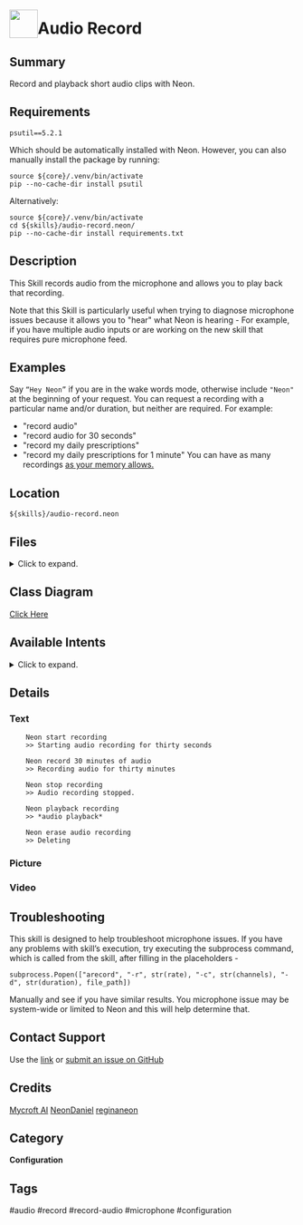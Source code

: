 # <img src='https://0000.us/klatchat/app/files/neon_images/icons/neon_skill.png' card_color="#FF8600" width="50" style="vertical-align:bottom">Audio Record

## Summary

Record and playback short audio clips with Neon.

## Requirements

    psutil==5.2.1


Which should be automatically installed with Neon. However, you can also manually install the package by running:

    source ${core}/.venv/bin/activate  
    pip --no-cache-dir install psutil

Alternatively:

    source ${core}/.venv/bin/activate
    cd ${skills}/audio-record.neon/  
    pip --no-cache-dir install requirements.txt


## Description

This Skill records audio from the microphone and allows you to play back that recording.

Note that this Skill is particularly useful when trying to diagnose microphone issues because it allows you to "hear" 
what Neon is hearing - For example, if you have multiple audio inputs or are working on the new skill that requires pure microphone feed.

## Examples

Say `“Hey Neon”` if you are in the wake words mode, otherwise include `"Neon"` at the beginning of your request.
You can request a recording with a particular name and/or duration, but neither are required. For example:
- "record audio"
- "record audio for 30 seconds"
- "record my daily prescriptions"
- "record my daily prescriptions for 1 minute"
You can have as many recordings [as your memory allows.](https://www.linux.com/blog/linux-101-check-disk-space-command)

## Location

    ${skills}/audio-record.neon

## Files
<details>
<summary>Click to expand.</summary>
<br>

    ./requirements.txt  
    ./__init__.py  
    ./test  
    ./test/intent  
    ./test/intent/001.stop.json  
    ./test/intent/000.record.for.1.second.json  
    ./test/intent/002.start.recording.for.1.second.json  
    ./test/intent/003.stop.json  
    ./test/intent/sample1.intent.json  
    ./test/intent/004.play.recording.json  
    ./test/intent/sample4.intent.json  
    ./test/intent/sample8.intent.json  
    ./test/intent/sample7.intent.json  
    ./test/intent/sample2.intent.json  
    ./test/intent/sample6.intent.json  
    ./test/intent/005.stop.json  
    ./test/intent/sample5.intent.json  
    ./test/intent/006.erase.recording.json  
    ./test/intent/sample3.intent.json  
    ./.gitignore  
    ./settings.json  
    ./locale  
    ./locale/en-us  
    ./locale/en-us/StartRecording.intent  
    ./locale/en-us/PlayRecording.intent  
    ./locale/en-us/Recording.voc  
    ./locale/en-us/Delete.voc  
    ./locale/en-us/Play.voc  
    ./locale/en-us/audio.record.start.duration.dialog  
    ./locale/en-us/audio.record.disk.full.dialog  
    ./locale/en-us/audio.record.no.recording.dialog  
    ./locale/en-us/audio.record.removed.dialog  
    ./locale/de-de  
    ./locale/de-de/Recording.voc  
    ./locale/de-de/Delete.voc  
    ./locale/de-de/Play.voc  
    ./locale/de-de/audio.record.start.duration.dialog  
    ./locale/de-de/audio.record.disk.full.dialog  
    ./locale/de-de/audio.record.no.recording.dialog  
    ./locale/de-de/audio.record.removed.dialog  
    ./locale/it-it  
    ./locale/it-it/Recording.voc  
    ./locale/it-it/Delete.voc  
    ./locale/it-it/Play.voc  
    ./locale/it-it/audio.record.start.duration.dialog  
    ./locale/it-it/audio.record.disk.full.dialog  
    ./locale/it-it/audio.record.no.recording.dialog  
    ./locale/it-it/audio.record.removed.dialog  
    ./dialog  
    ./dialog/en-us  
    ./dialog/en-us/audio.record.stop.play.dialog  
    ./dialog/en-us/audio.record.stop.dialog  
    ./dialog/en-us/audio.record.start.dialog  
    ./dialog/en-us/audio.record.start.duration.dialog  
    ./dialog/en-us/audio.record.disk.full.dialog  
    ./dialog/en-us/audio.record.no.recording.dialog  
    ./dialog/en-us/audio.record.removed.dialog  
    ./dialog/it-it  
    ./dialog/it-it/audio.record.stop.play.dialog  
    ./dialog/it-it/audio.record.stop.dialog  
    ./dialog/it-it/audio.record.start.dialog  
    ./dialog/it-it/audio.record.start.duration.dialog  
    ./dialog/it-it/audio.record.disk.full.dialog  
    ./dialog/it-it/audio.record.no.recording.dialog  
    ./dialog/it-it/audio.record.removed.dialog  
    ./vocab  
    ./vocab/en-us  
    ./vocab/en-us/AudioRecordSkillDeleteVerb.voc  
    ./vocab/en-us/Neon.voc  
    ./vocab/en-us/AudioRecordSkillPlayVerb.voc  
    ./vocab/en-us/AudioRecordSkillKeyword.voc  
    ./vocab/en-us/AudioRecordSkillStopVerb.voc  
    ./vocab/it-it  
    ./vocab/it-it/AudioRecordSkillDeleteVerb.voc  
    ./vocab/it-it/AudioRecordSkillPlayVerb.voc  
    ./vocab/it-it/AudioRecordSkillKeyword.voc  
    ./vocab/it-it/AudioRecordSkillStopVerb.voc  
    ./LICENSE  
    ./README.md
</details>

## Class Diagram

[Click Here](https://0000.us/klatchat/app/files/neon_images/class_diagrams/audio-record.png)

## Available Intents
<details>
<summary>Click to expand.</summary>
<br>

### AudioRecordSkillDeleteVerb.voc

    delete  
    erase  
    remove

  

### Neon.voc

    neon  
    leon  
    nyan

### AudioRecordSkillPlayVerb.voc

    run  
    replay  
    playback  
    reproduce  
    running  
    playing  
    replaying  
    reproducing

### AudioRecordSkillKeyword.voc

    record  
    recording

### AudioRecordSkillStopVerb.voc

    end  
    stop  
    cancel

  

### AudioRecordSkillDeleteVerb.voc

    cancella  
    elimina  
    rimuovi

  

### AudioRecordSkillPlayVerb.voc

    suona  
    suonare  
    riproduci  
    riprodurre

  

### AudioRecordSkillKeyword.voc

    registra  
    registrazione

  

### AudioRecordSkillStopVerb.voc

    fine  
    stop  
    ferma

</details>

## Details

### Text

        Neon start recording
        >> Starting audio recording for thirty seconds
        
        Neon record 30 minutes of audio
        >> Recording audio for thirty minutes
        
        Neon stop recording
        >> Audio recording stopped.

        Neon playback recording
        >> *audio playback*
        
        Neon erase audio recording
        >> Deleting


### Picture

### Video

## Troubleshooting

This skill is designed to help troubleshoot microphone issues. If you have any problems with skill’s execution, try executing the subprocess command, which is called from the skill, after filling in the placeholders -

    subprocess.Popen(["arecord", "-r", str(rate), "-c", str(channels), "-d", str(duration), file_path])

Manually and see if you have similar results. You microphone issue may be system-wide or limited to Neon and this will help determine that.

  

## Contact Support

Use the [link](https://neongecko.com/ContactUs) or [submit an issue on GitHub](https://help.github.com/en/articles/creating-an-issue)

## Credits
[Mycroft AI](https://github.com/MycroftAI)
[NeonDaniel](https://github.com/NeonDaniel)
[reginaneon](https://github.com/reginaneon)

## Category
**Configuration**

## Tags
#audio
#record
#record-audio
#microphone
#configuration
